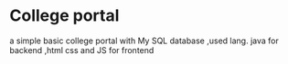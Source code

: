 # College portal
 a simple basic college portal  with My SQL database ,used lang. java for backend ,html css and JS for frontend 
